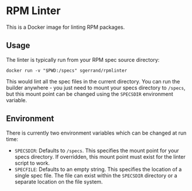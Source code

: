 # RPM Linter

This is a Docker image for linting RPM packages.

## Usage

The linter is typically run from your RPM spec source directory:

    docker run -v "$PWD:/specs" sgerrand/rpmlinter

This would lint all the spec files in the current directory. You can run the
builder anywhere - you just need to mount your specs directory to `/specs`, but
this mount point can be changed using the `SPECSDIR` environment variable.

## Environment

There is currently two environment variables which can be changed at run time:

* `SPECSDIR`: Defaults to `/specs`. This specifies the mount point for your
  specs directory. If overridden, this mount point must exist for the linter
  script to work.
* `SPECFILE`: Defaults to an empty string. This specifies the location of a
  single spec file. The file can exist within the `SPECSDIR` directory or a
  separate location on the file system.
